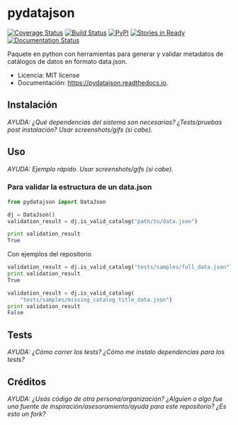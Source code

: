 pydatajson
===

[![Coverage Status](https://coveralls.io/repos/datosgobar/pydatajson/badge.svg?branch=master)](https://coveralls.io/r/datosgobar/pydatajson?branch=master)
[![Build Status](https://travis-ci.org/datosgobar/pydatajson.svg?branch=master)](https://travis-ci.org/datosgobar/pydatajson)
[![PyPI](https://badge.fury.io/py/pydatajson.svg)](http://badge.fury.io/py/pydatajson)
[![Stories in Ready](https://badge.waffle.io/datosgobar/pydatajson.png?label=ready&title=Ready)](https://waffle.io/datosgobar/pydatajson)
[![Documentation Status](http://readthedocs.org/projects/pydatajson/badge/?version=latest)](http://data-cleaner.readthedocs.org/en/latest/?badge=latest)

Paquete en python con herramientas para generar y validar metadatos de catálogos de datos en formato data.json.


* Licencia: MIT license
* Documentación: https://pydatajson.readthedocs.io.


## Instalación

*AYUDA: ¿Qué dependencias del sistema son necesarias? ¿Tests/pruebas post instalación? Usar screenshots/gifs (si cabe).*

## Uso
*AYUDA: Ejemplo rápido. Usar screenshots/gifs (si cabe).*

### Para validar la estructura de un data.json

```python
from pydatajson import DataJson

dj = DataJson()
validation_result = dj.is_valid_catalog("path/to/data.json")

print validation_result
True
```

Con ejemplos del repositorio

```python
validation_result = dj.is_valid_catalog("tests/samples/full_data.json")
print validation_result
True

validation_result = dj.is_valid_catalog(
    "tests/samples/missing_catalog_title_data.json")
print validation_result
False
```

## Tests

*AYUDA: ¿Cómo correr los tests? ¿Cómo me instalo dependencias para los tests?*

## Créditos

*AYUDA: ¿Usás código de otra persona/organización? ¿Alguien o algo fue una fuente de inspiración/asesoramiento/ayuda para este repositorio? ¿Es esto un fork?*
